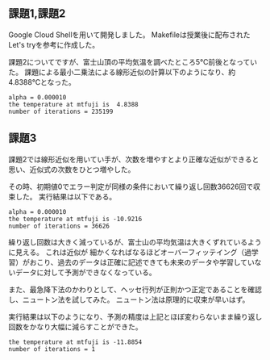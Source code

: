## 課題1,課題2
Google Cloud Shellを用いて開発しました。
Makefileは授業後に配布されたLet's tryを参考に作成した。

課題2についてですが、富士山頂の平均気温を調べたところ5℃前後となっていた。
課題による最小二乗法による線形近似の計算以下のようになり、約4.8388℃となった。

```
alpha = 0.000010
the temperature at mtfuji is  4.8388
number of iterations = 235199
```

## 課題3
課題2では線形近似を用いてい手が、次数を増やすとより正確な近似ができると思い、近似式の次数をひとつ増やした。

その時、初期値0でエラー判定が同様の条件において繰り返し回数36626回で収束した。
実行結果は以下である。
```
alpha = 0.000010
the temperature at mtfuji is -10.9216
number of iterations = 36626
```

繰り返し回数は大きく減っているが、富士山の平均気温は大きくずれているように見える。
これは近似が
細かくなればなるほどオーバーフィッテイング（過学習）がおこり、過去のデータは正確に記述できても未来のデータや学習していないデータに対して予測ができなくなっている。

また、最急降下法のかわりとして、ヘッセ行列が正則かつ正定であることを確認し、ニュートン法を試してみた。
ニュートン法は原理的に収束が早いはず。

実行結果は以下のようになり、予測の精度は上記とほぼ変わらないまま繰り返し回数をかなり大幅に減らすことができた。

```
the temperature at mtfuji is -11.8854
number of iterations = 1
```


